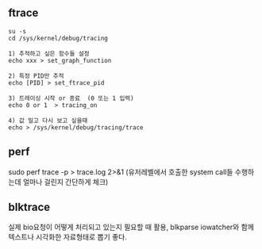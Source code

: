 ## ftrace

```
su -s
cd /sys/kernel/debug/tracing  

1) 추적하고 싶은 함수들 설정
echo xxx > set_graph_function

2) 특정 PID만 추적
echo [PID] > set_ftrace_pid  

3) 트레이싱 시작 or 종료  (0 또는 1 입력)
echo 0 or 1  > tracing_on

4) 값 밀고 다시 보고 싶을때
echo > /sys/kernel/debug/tracing/trace
```

## perf

sudo perf trace -p <PID> > trace.log 2>&1  (유저레벨에서 호출한 system call들 수행하는데 얼마나 걸린지 간단하게 체크)

## blktrace

실제 bio요청이 어떻게 처리되고 있는지 필요할 때 활용, blkparse iowatcher와 함께 텍스트나 시각화한 자료형태로 뽑기 좋다. 
